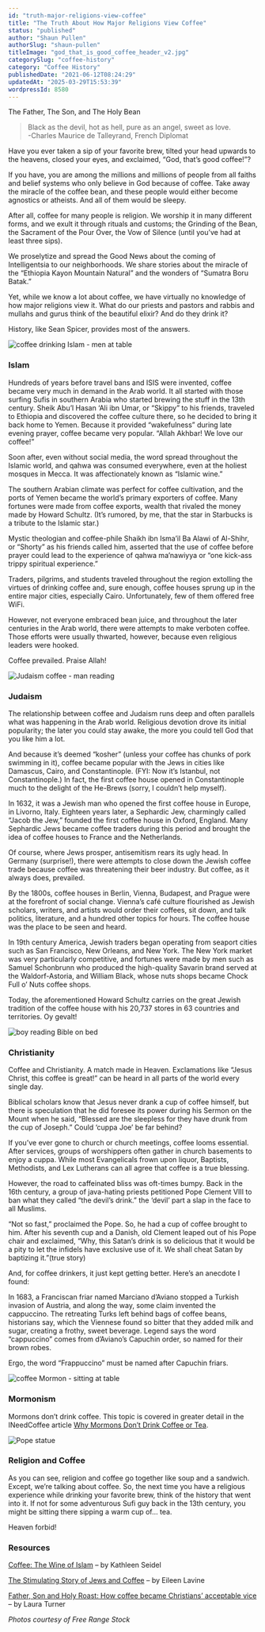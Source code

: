 ```yaml
---
id: "truth-major-religions-view-coffee"
title: "The Truth About How Major Religions View Coffee"
status: "published"
author: "Shaun Pullen"
authorSlug: "shaun-pullen"
titleImage: "god_that_is_good_coffee_header_v2.jpg"
categorySlug: "coffee-history"
category: "Coffee History"
publishedDate: "2021-06-12T08:24:29"
updatedAt: "2025-03-29T15:53:39"
wordpressId: 8580
---
```


The Father, The Son, and The Holy Bean

> Black as the devil, hot as hell, pure as an angel, sweet as love.  
> \-Charles Maurice de Talleyrand, French Diplomat

Have you ever taken a sip of your favorite brew, tilted your head upwards to the heavens, closed your eyes, and exclaimed, “God, that’s good coffee!”?

If you have, you are among the millions and millions of people from all faiths and belief systems who only believe in God because of coffee. Take away the miracle of the coffee bean, and these people would either become agnostics or atheists. And all of them would be sleepy.

After all, coffee for many people is religion. We worship it in many different forms, and we exult it through rituals and customs; the Grinding of the Bean, the Sacrament of the Pour Over, the Vow of Silence (until you’ve had at least three sips).

We proselytize and spread the Good News about the coming of Intelligentsia to our neighborhoods. We share stories about the miracle of the “Ethiopia Kayon Mountain Natural” and the wonders of “Sumatra Boru Batak.”

Yet, while we know a lot about coffee, we have virtually no knowledge of how major religions view it. What do our priests and pastors and rabbis and mullahs and gurus think of the beautiful elixir? And do they drink it?

History, like Sean Spicer, provides most of the answers.

![coffee drinking Islam - men at table](god_that_is_good_coffee_Islam.jpg)

### Islam

Hundreds of years before travel bans and ISIS were invented, coffee became very much in demand in the Arab world. It all started with those surfing Sufis in southern Arabia who started brewing the stuff in the 13th century. Sheik Abu’l Hasan ‘Ali ibn Umar, or “Skippy” to his friends, traveled to Ethiopia and discovered the coffee culture there, so he decided to bring it back home to Yemen. Because it provided “wakefulness” during late evening prayer, coffee became very popular. “Allah Akhbar! We love our coffee!”

Soon after, even without social media, the word spread throughout the Islamic world, and qahwa was consumed everywhere, even at the holiest mosques in Mecca. It was affectionately known as “Islamic wine.”

The southern Arabian climate was perfect for coffee cultivation, and the ports of Yemen became the world’s primary exporters of coffee. Many fortunes were made from coffee exports, wealth that rivaled the money made by Howard Schultz. (It’s rumored, by me, that the star in Starbucks is a tribute to the Islamic star.)

Mystic theologian and coffee-phile Shaikh ibn Isma’il Ba Alawi of Al-Shihr, or “Shorty” as his friends called him, asserted that the use of coffee before prayer could lead to the experience of qahwa ma’nawiyya or “one kick-ass trippy spiritual experience.”

Traders, pilgrims, and students traveled throughout the region extolling the virtues of drinking coffee and, sure enough, coffee houses sprung up in the entire major cities, especially Cairo. Unfortunately, few of them offered free WiFi.

However, not everyone embraced bean juice, and throughout the later centuries in the Arab world, there were attempts to make verboten coffee. Those efforts were usually thwarted, however, because even religious leaders were hooked.

Coffee prevailed. Praise Allah!

![Judaism coffee - man reading ](god_that_is_good_coffee_judaism.jpg)

### Judaism

The relationship between coffee and Judaism runs deep and often parallels what was happening in the Arab world. Religious devotion drove its initial popularity; the later you could stay awake, the more you could tell God that you like him a lot.

And because it’s deemed “kosher” (unless your coffee has chunks of pork swimming in it), coffee became popular with the Jews in cities like Damascus, Cairo, and Constantinople. (FYI: Now it’s Istanbul, not Constantinople.) In fact, the first coffee house opened in Constantinople much to the delight of the He-Brews (sorry, I couldn’t help myself).

In 1632, it was a Jewish man who opened the first coffee house in Europe, in Livorno, Italy. Eighteen years later, a Sephardic Jew, charmingly called “Jacob the Jew,” founded the first coffee house in Oxford, England. Many Sephardic Jews became coffee traders during this period and brought the idea of coffee houses to France and the Netherlands.

Of course, where Jews prosper, antisemitism rears its ugly head. In Germany (surprise!), there were attempts to close down the Jewish coffee trade because coffee was threatening their beer industry. But coffee, as it always does, prevailed.

By the 1800s, coffee houses in Berlin, Vienna, Budapest, and Prague were at the forefront of social change. Vienna’s café culture flourished as Jewish scholars, writers, and artists would order their coffees, sit down, and talk politics, literature, and a hundred other topics for hours. The coffee house was the place to be seen and heard.

In 19th century America, Jewish traders began operating from seaport cities such as San Francisco, New Orleans, and New York. The New York market was very particularly competitive, and fortunes were made by men such as Samuel Schonbrunn who produced the high-quality Savarin brand served at the Waldorf-Astoria, and William Black, whose nuts shops became Chock Full o’ Nuts coffee shops.

Today, the aforementioned Howard Schultz carries on the great Jewish tradition of the coffee house with his 20,737 stores in 63 countries and territories. Oy gevalt!

![boy reading Bible on bed](god_that_is_good_coffee_christianity.jpg)

### Christianity

Coffee and Christianity. A match made in Heaven. Exclamations like “Jesus Christ, this coffee is great!” can be heard in all parts of the world every single day.

Biblical scholars know that Jesus never drank a cup of coffee himself, but there is speculation that he did foresee its power during his Sermon on the Mount when he said, “Blessed are the sleepless for they have drunk from the cup of Joseph.” Could ‘cuppa Joe’ be far behind?

If you’ve ever gone to church or church meetings, coffee looms essential. After services, groups of worshippers often gather in church basements to enjoy a cuppa. While most Evangelicals frown upon liquor, Baptists, Methodists, and Lex Lutherans can all agree that coffee is a true blessing.

However, the road to caffeinated bliss was oft-times bumpy. Back in the 16th century, a group of java-hating priests petitioned Pope Clement VIII to ban what they called “the devil’s drink.” the ‘devil’ part a slap in the face to all Muslims.

“Not so fast,” proclaimed the Pope. So, he had a cup of coffee brought to him. After his seventh cup and a Danish, old Clement leaped out of his Pope chair and exclaimed, “Why, this Satan’s drink is so delicious that it would be a pity to let the infidels have exclusive use of it. We shall cheat Satan by baptizing it.”(true story)

And, for coffee drinkers, it just kept getting better. Here’s an anecdote I found:

In 1683, a Franciscan friar named Marciano d’Aviano stopped a Turkish invasion of Austria, and along the way, some claim invented the cappuccino. The retreating Turks left behind bags of coffee beans, historians say, which the Viennese found so bitter that they added milk and sugar, creating a frothy, sweet beverage. Legend says the word “cappuccino” comes from d’Aviano’s Capuchin order, so named for their brown robes.

Ergo, the word “Frappuccino” must be named after Capuchin friars.

![coffee Mormon - sitting at table ](god_that_is_good_coffee_mormonism.jpg)

### Mormonism

Mormons don’t drink coffee. This topic is covered in greater detail in the INeedCoffee article [Why Mormons Don’t Drink Coffee or Tea](/why-mormons-dont-drink-coffee-or-tea/).

![Pope statue ](god_that_is_good_coffee_ending.jpg)

### Religion and Coffee

As you can see, religion and coffee go together like soup and a sandwich. Except, we’re talking about coffee. So, the next time you have a religious experience while drinking your favorite brew, think of the history that went into it. If not for some adventurous Sufi guy back in the 13th century, you might be sitting there sipping a warm cup of… tea.

Heaven forbid!

### Resources

[Coffee: The Wine of Islam](https://superluminal.com/cookbook/essay_coffee.html) – by Kathleen Seidel

[The Stimulating Story of Jews and Coffee](https://web.archive.org/web/20210517050038/https://momentmag.com/the-stimulating-story-of-jews-and-coffee/) – by Eileen Lavine

[Father, Son and Holy Roast: How coffee became Christians’ acceptable vice](https://web.archive.org/web/20210927020522/https://www.washingtonpost.com/news/acts-of-faith/wp/2015/04/02/father-son-and-holy-roast-how-coffee-became-christians-acceptable-vice/) – by Laura Turner

*Photos courtesy of Free Range Stock*
